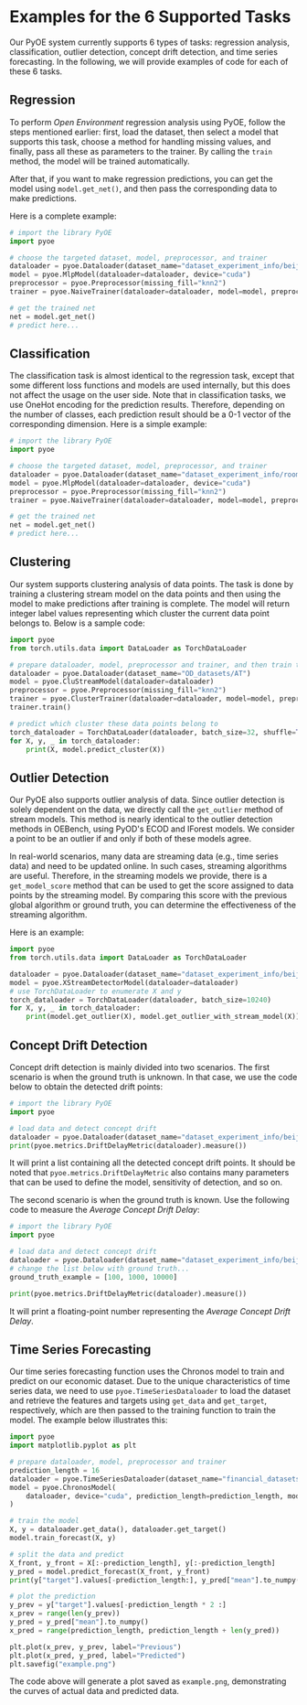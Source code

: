 # Examples for the 6 Supported Tasks

Our PyOE system currently supports 6 types of tasks: regression analysis, classification, outlier detection, concept drift detection, and time series forecasting. In the following, we will provide examples of code for each of these 6 tasks.

## Regression

To perform *Open Environment* regression analysis using PyOE, follow the steps mentioned earlier: first, load the dataset, then select a model that supports this task, choose a method for handling missing values, and finally, pass all these as parameters to the trainer. By calling the ```train``` method, the model will be trained automatically.

After that, if you want to make regression predictions, you can get the model using ```model.get_net()```, and then pass the corresponding data to make predictions.

Here is a complete example:

```python
# import the library PyOE
import pyoe

# choose the targeted dataset, model, preprocessor, and trainer
dataloader = pyoe.Dataloader(dataset_name="dataset_experiment_info/beijingPM2.5")
model = pyoe.MlpModel(dataloader=dataloader, device="cuda")
preprocessor = pyoe.Preprocessor(missing_fill="knn2")
trainer = pyoe.NaiveTrainer(dataloader=dataloader, model=model, preprocessor=preprocessor, epochs=16)

# get the trained net
net = model.get_net()
# predict here...
```

## Classification

The classification task is almost identical to the regression task, except that some different loss functions and models are used internally, but this does not affect the usage on the user side. Note that in classification tasks, we use OneHot encoding for the prediction results. Therefore, depending on the number of classes, each prediction result should be a 0-1 vector of the corresponding dimension. Here is a simple example:

```python
# import the library PyOE
import pyoe

# choose the targeted dataset, model, preprocessor, and trainer
dataloader = pyoe.Dataloader(dataset_name="dataset_experiment_info/room_occupancy")
model = pyoe.MlpModel(dataloader=dataloader, device="cuda")
preprocessor = pyoe.Preprocessor(missing_fill="knn2")
trainer = pyoe.NaiveTrainer(dataloader=dataloader, model=model, preprocessor=preprocessor, epochs=1024)

# get the trained net
net = model.get_net()
# predict here...
```

## Clustering

Our system supports clustering analysis of data points. The task is done by training a clustering stream model on the data points and then using the model to make predictions after training is complete. The model will return integer label values representing which cluster the current data point belongs to. Below is a sample code:

```python
import pyoe
from torch.utils.data import DataLoader as TorchDataLoader

# prepare dataloader, model, preprocessor and trainer, and then train the model
dataloader = pyoe.Dataloader(dataset_name="OD_datasets/AT")
model = pyoe.CluStreamModel(dataloader=dataloader)
preprocessor = pyoe.Preprocessor(missing_fill="knn2")
trainer = pyoe.ClusterTrainer(dataloader=dataloader, model=model, preprocessor=preprocessor, epochs=16)
trainer.train()

# predict which cluster these data points belong to
torch_dataloader = TorchDataLoader(dataloader, batch_size=32, shuffle=True)
for X, y, _ in torch_dataloader:
    print(X, model.predict_cluster(X))
```

## Outlier Detection

Our PyOE also supports outlier analysis of data. Since outlier detection is solely dependent on the data, we directly call the ```get_outlier``` method of stream models. This method is nearly identical to the outlier detection methods in OEBench, using PyOD's ECOD and IForest models. We consider a point to be an outlier if and only if both of these models agree.

In real-world scenarios, many data are streaming data (e.g., time series data) and need to be updated online. In such cases, streaming algorithms are useful. Therefore, in the streaming models we provide, there is a ```get_model_score``` method that can be used to get the score assigned to data points by the streaming model. By comparing this score with the previous global algorithm or ground truth, you can determine the effectiveness of the streaming algorithm.

Here is an example:

```python
import pyoe
from torch.utils.data import DataLoader as TorchDataLoader

dataloader = pyoe.Dataloader(dataset_name="dataset_experiment_info/beijingPM2.5")
model = pyoe.XStreamDetectorModel(dataloader=dataloader)
# use TorchDataLoader to enumerate X and y
torch_dataloader = TorchDataLoader(dataloader, batch_size=10240)
for X, y, _ in torch_dataloader:
    print(model.get_outlier(X), model.get_outlier_with_stream_model(X))
```

## Concept Drift Detection

Concept drift detection is mainly divided into two scenarios. The first scenario is when the ground truth is unknown. In that case, we use the code below to obtain the detected drift points:

```python
# import the library PyOE
import pyoe

# load data and detect concept drift
dataloader = pyoe.Dataloader(dataset_name="dataset_experiment_info/beijingPM2.5")
print(pyoe.metrics.DriftDelayMetric(dataloader).measure())
```

It will print a list containing all the detected concept drift points. It should be noted that ```pyoe.metrics.DriftDelayMetric``` also contains many parameters that can be used to define the model, sensitivity of detection, and so on.

The second scenario is when the ground truth is known. Use the following code to measure the *Average Concept Drift Delay*:

```python
# import the library PyOE
import pyoe

# load data and detect concept drift
dataloader = pyoe.Dataloader(dataset_name="dataset_experiment_info/beijingPM2.5")
# change the list below with ground truth...
ground_truth_example = [100, 1000, 10000]

print(pyoe.metrics.DriftDelayMetric(dataloader).measure())
```

It will print a floating-point number representing the *Average Concept Drift Delay*.

## Time Series Forecasting

Our time series forecasting function uses the Chronos model to train and predict on our economic dataset. Due to the unique characteristics of time series data, we need to use ```pyoe.TimeSeriesDataloader``` to load the dataset and retrieve the features and targets using ```get_data``` and ```get_target```, respectively, which are then passed to the training function to train the model. The example below illustrates this:

```python
import pyoe
import matplotlib.pyplot as plt

# prepare dataloader, model, preprocessor and trainer
prediction_length = 16
dataloader = pyoe.TimeSeriesDataloader(dataset_name="financial_datasets/AAA")
model = pyoe.ChronosModel(
    dataloader, device="cuda", prediction_length=prediction_length, model_path="tiny"
)

# train the model
X, y = dataloader.get_data(), dataloader.get_target()
model.train_forecast(X, y)

# split the data and predict
X_front, y_front = X[:-prediction_length], y[:-prediction_length]
y_pred = model.predict_forecast(X_front, y_front)
print(y["target"].values[-prediction_length:], y_pred["mean"].to_numpy())

# plot the prediction
y_prev = y["target"].values[-prediction_length * 2 :]
x_prev = range(len(y_prev))
y_pred = y_pred["mean"].to_numpy()
x_pred = range(prediction_length, prediction_length + len(y_pred))

plt.plot(x_prev, y_prev, label="Previous")
plt.plot(x_pred, y_pred, label="Predicted")
plt.savefig("example.png")
```

The code above will generate a plot saved as ```example.png```, demonstrating the curves of actual data and predicted data.
